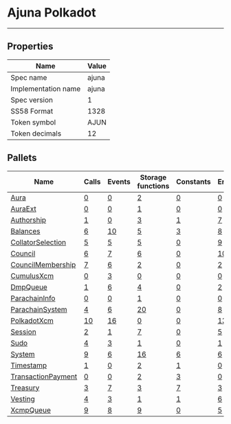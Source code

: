 # Ajuna Polkadot

---------

## Properties
| Name | Value |
| -------- | -------- |
| Spec name     | ajuna     |
| Implementation name     | ajuna     |
| Spec version     | 1     |
| SS58 Format     | 1328     |
| Token symbol      | AJUN     |
| Token decimals      | 12     |

## Pallets
| Name | Calls | Events | Storage functions | Constants | Errors
| -------- | -------- | -------- | -------- | -------- | -------- |
| [Aura](aura.md) | [0](aura.md#calls) | [0](aura.md#events) | [2](aura.md#storage-functions) | [0](aura.md#constants) | [0](aura.md#errors)
| [AuraExt](auraext.md) | [0](auraext.md#calls) | [0](auraext.md#events) | [1](auraext.md#storage-functions) | [0](auraext.md#constants) | [0](auraext.md#errors)
| [Authorship](authorship.md) | [1](authorship.md#calls) | [0](authorship.md#events) | [3](authorship.md#storage-functions) | [1](authorship.md#constants) | [7](authorship.md#errors)
| [Balances](balances.md) | [6](balances.md#calls) | [10](balances.md#events) | [5](balances.md#storage-functions) | [3](balances.md#constants) | [8](balances.md#errors)
| [CollatorSelection](collatorselection.md) | [5](collatorselection.md#calls) | [5](collatorselection.md#events) | [5](collatorselection.md#storage-functions) | [0](collatorselection.md#constants) | [9](collatorselection.md#errors)
| [Council](council.md) | [6](council.md#calls) | [7](council.md#events) | [6](council.md#storage-functions) | [0](council.md#constants) | [10](council.md#errors)
| [CouncilMembership](councilmembership.md) | [7](councilmembership.md#calls) | [6](councilmembership.md#events) | [2](councilmembership.md#storage-functions) | [0](councilmembership.md#constants) | [2](councilmembership.md#errors)
| [CumulusXcm](cumulusxcm.md) | [0](cumulusxcm.md#calls) | [3](cumulusxcm.md#events) | [0](cumulusxcm.md#storage-functions) | [0](cumulusxcm.md#constants) | [0](cumulusxcm.md#errors)
| [DmpQueue](dmpqueue.md) | [1](dmpqueue.md#calls) | [6](dmpqueue.md#events) | [4](dmpqueue.md#storage-functions) | [0](dmpqueue.md#constants) | [2](dmpqueue.md#errors)
| [ParachainInfo](parachaininfo.md) | [0](parachaininfo.md#calls) | [0](parachaininfo.md#events) | [1](parachaininfo.md#storage-functions) | [0](parachaininfo.md#constants) | [0](parachaininfo.md#errors)
| [ParachainSystem](parachainsystem.md) | [4](parachainsystem.md#calls) | [6](parachainsystem.md#events) | [20](parachainsystem.md#storage-functions) | [0](parachainsystem.md#constants) | [8](parachainsystem.md#errors)
| [PolkadotXcm](polkadotxcm.md) | [10](polkadotxcm.md#calls) | [16](polkadotxcm.md#events) | [0](polkadotxcm.md#storage-functions) | [0](polkadotxcm.md#constants) | [13](polkadotxcm.md#errors)
| [Session](session.md) | [2](session.md#calls) | [1](session.md#events) | [7](session.md#storage-functions) | [0](session.md#constants) | [5](session.md#errors)
| [Sudo](sudo.md) | [4](sudo.md#calls) | [3](sudo.md#events) | [1](sudo.md#storage-functions) | [0](sudo.md#constants) | [1](sudo.md#errors)
| [System](system.md) | [9](system.md#calls) | [6](system.md#events) | [16](system.md#storage-functions) | [6](system.md#constants) | [6](system.md#errors)
| [Timestamp](timestamp.md) | [1](timestamp.md#calls) | [0](timestamp.md#events) | [2](timestamp.md#storage-functions) | [1](timestamp.md#constants) | [0](timestamp.md#errors)
| [TransactionPayment](transactionpayment.md) | [0](transactionpayment.md#calls) | [0](transactionpayment.md#events) | [2](transactionpayment.md#storage-functions) | [3](transactionpayment.md#constants) | [0](transactionpayment.md#errors)
| [Treasury](treasury.md) | [3](treasury.md#calls) | [7](treasury.md#events) | [3](treasury.md#storage-functions) | [7](treasury.md#constants) | [3](treasury.md#errors)
| [Vesting](vesting.md) | [4](vesting.md#calls) | [3](vesting.md#events) | [1](vesting.md#storage-functions) | [1](vesting.md#constants) | [6](vesting.md#errors)
| [XcmpQueue](xcmpqueue.md) | [9](xcmpqueue.md#calls) | [8](xcmpqueue.md#events) | [9](xcmpqueue.md#storage-functions) | [0](xcmpqueue.md#constants) | [5](xcmpqueue.md#errors)